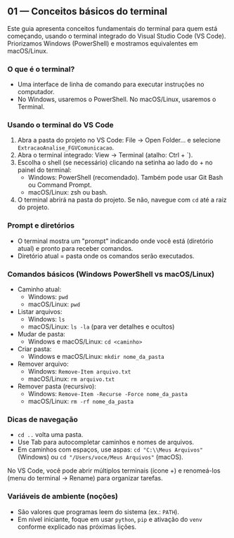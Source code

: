 ## 01 — Conceitos básicos do terminal

Este guia apresenta conceitos fundamentais do terminal para quem está começando, usando o terminal integrado do Visual Studio Code (VS Code). Priorizamos Windows (PowerShell) e mostramos equivalentes em macOS/Linux.

### O que é o terminal?

- Uma interface de linha de comando para executar instruções no computador.
- No Windows, usaremos o PowerShell. No macOS/Linux, usaremos o Terminal.

### Usando o terminal do VS Code

1) Abra a pasta do projeto no VS Code: File → Open Folder… e selecione `ExtracaoAnalise_FGVComunicacao`.
2) Abra o terminal integrado: View → Terminal (atalho: Ctrl + `).
3) Escolha o shell (se necessário) clicando na setinha ao lado do + no painel do terminal:
   - Windows: PowerShell (recomendado). Também pode usar Git Bash ou Command Prompt.
   - macOS/Linux: zsh ou bash.
4) O terminal abrirá na pasta do projeto. Se não, navegue com `cd` até a raiz do projeto.

### Prompt e diretórios

- O terminal mostra um "prompt" indicando onde você está (diretório atual) e pronto para receber comandos.
- Diretório atual = pasta onde os comandos serão executados.

### Comandos básicos (Windows PowerShell vs macOS/Linux)

- Caminho atual:
  - Windows: `pwd`
  - macOS/Linux: `pwd`
- Listar arquivos:
  - Windows: `ls`
  - macOS/Linux: `ls -la` (para ver detalhes e ocultos)
- Mudar de pasta:
  - Windows e macOS/Linux: `cd <caminho>`
- Criar pasta:
  - Windows e macOS/Linux: `mkdir nome_da_pasta`
- Remover arquivo:
  - Windows: `Remove-Item arquivo.txt`
  - macOS/Linux: `rm arquivo.txt`
- Remover pasta (recursivo):
  - Windows: `Remove-Item -Recurse -Force nome_da_pasta`
  - macOS/Linux: `rm -rf nome_da_pasta`

### Dicas de navegação

- `cd ..` volta uma pasta.
- Use Tab para autocompletar caminhos e nomes de arquivos.
- Em caminhos com espaços, use aspas: `cd "C:\\Meus Arquivos"` (Windows) ou `cd "/Users/voce/Meus Arquivos"` (macOS).

No VS Code, você pode abrir múltiplos terminais (ícone +) e renomeá-los (menu do terminal → Rename) para organizar tarefas.

### Variáveis de ambiente (noções)

- São valores que programas leem do sistema (ex.: `PATH`).
- Em nível iniciante, foque em usar `python`, `pip` e ativação do `venv` conforme explicado nas próximas lições.


